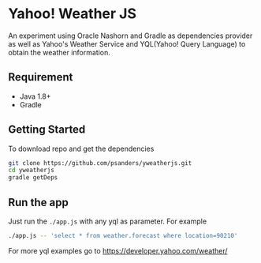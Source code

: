 # Yahoo! Weather JS

An experiment using Oracle Nashorn and Gradle as dependencies provider as well as Yahoo's Weather Service
and YQL(Yahoo! Query Language) to obtain the weather information.

## Requirement 

* Java 1.8+
* Gradle

## Getting Started

To download repo and get the dependencies

```bash
git clone https://github.com/psanders/yweatherjs.git
cd yweatherjs
gradle getDeps
```

## Run the app

Just run the `./app.js` with any yql as parameter. For example

```bash
./app.js -- 'select * from weather.forecast where location=90210'
```

For more yql examples go to https://developer.yahoo.com/weather/
